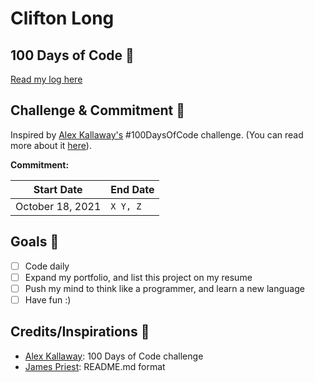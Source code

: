 # Clifton Long

## 100 Days of Code 📝
<!-- Insert table here, if/when you begin Round 2 -->
[Read my log here](log.md)

## Challenge & Commitment 🙌
Inspired by [Alex Kallaway's](https://github.com/kallaway) #100DaysOfCode challenge. (You can read more about it [here](https://www.100daysofcode.com/)).

**Commitment:** 

|  Start Date   | End Date     |
| ------------- | ------------ |
| October 18, 2021 | `X Y, Z` |

## Goals 🎯

- [ ] Code daily
- [ ] Expand my portfolio, and list this project on my resume
- [ ] Push my mind to think like a programmer, and learn a new language
- [ ] Have fun :)

<!-- ### Secondary Goals & Resources
- [ ] Complete Dr. Angela Yu's [Python course](https://www.udemy.com/course/100-days-of-code/) on Udemy
-->


## Credits/Inspirations 🙏
<!-- Credit your inspirations and support here. -->
-  [Alex Kallaway](https://github.com/kallaway/100-days-of-code): 100 Days of Code challenge
-  [James Priest](https://github.com/james-priest/100-days-of-code-log): README.md format

